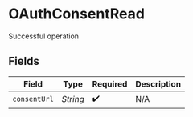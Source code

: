 # OAuthConsentRead

Successful operation


## Fields

| Field              | Type               | Required           | Description        |
| ------------------ | ------------------ | ------------------ | ------------------ |
| `consentUrl`       | *String*           | :heavy_check_mark: | N/A                |